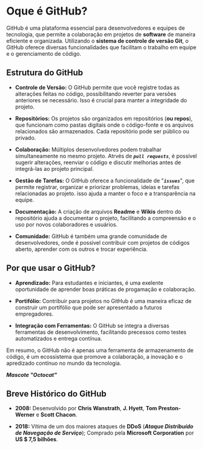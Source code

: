 # Oque é GitHub?

GitHub é uma plataforma essencial para desenvolvedores e equipes de tecnologia, que permite a colaboração em projetos de **software** de maneira eficiente e organizada. Utilizando o **sistema de controle de versão Git**, o GitHub oferece diversas funcionalidades que facilitam o trabalho em equipe e o gerenciamento de código.

## Estrutura do GitHub

- **Controle de Versão:** O GitHub permite que você registre todas as alterações feitas no código, possibilitando reverter para versões anteriores se necessário. Isso é crucial para manter a integridade do projeto.

- **Repositórios:** Os projetos são organizados em repositórios (**ou repos**), que funcionam como pastas digitais onde o código-fonte e os arquivos relacionados são armazenados. Cada repositório pode ser público ou privado.

- **Colaboração:** Múltiplos desenvolvedores podem trabalhar simultaneamente no mesmo projeto. Atrvés de ***`pull requests`***, é possível sugerir alterações, reenviar o código e discutir melhorias antes de integrá-las ao projeto principal.

- **Gestão de Tarefas:** O GitHub oferece a funcionalidade de "***`issues`***", que permite registrar, organizar e priorizar problemas, ideias e tarefas relacionadas ao projeto. isso ajuda a manter o foco e a transparência na equipe.

- **Documentação:** A criação de arquivos **Readme** e **Wikis** dentro do repositório ajuda a documentar o projeto, facilitando a compreensão e o uso por novos colaboradores e usuários.

- **Comunidade:** GitHub é também uma grande comunidade de desenvolvedores, onde é possivel contribuir com projetos de códigos aberto, aprender com os outros e trocar experiência.

## Por que usar o GitHub?

- **Aprendizado:** Para estudantes e iniciantes, é uma exelente oportunidade de aprender boas práticas de progamação e colaboração.

- **Portifólio:** Contribuir para projetos no GitHub é uma maneira eficaz de construir um portifólio que pode ser apresentado a futuros empregadores.

- **Integração com Ferramentas:** O GitHub se integra a diversas ferramentas de desenvolvimento, facilitando precessos como testes automatizados e entrega contínua.

Em resumo, o GitHub não é apenas uma ferramenta de armazenamento de código, é um ecossistema que promove a colaboração, a inovação e o apredizado contínuo no mundo da tecnologia.

***Mascote "Octocat"***

## Breve Histórico do GitHub

- **2008:** Desenvolvido por **Chris Wanstrath**, **J. Hyett**, **Tom Preston-Werner** e **Scott Chacon**.

- **2018:** Vítima de um dos maiores ataques de **DDoS** (***Ataque Distribuído de Navegação de Serviço***); Comprado pela **Microsoft Corporation** por **US $ 7,5 bilhões**.


